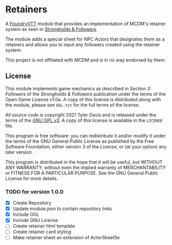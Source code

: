 # Retainers

A [FoundryVTT](https://foundryvtt.com/) module that provides an implementation of MCDM's retainer system as seen in [Strongholds & Followers](https://shop.mcdmproductions.com/collections/strongholds-followers). 

The module adds a special sheet for NPC Actors that designates them as a retainers and allows you to input any followers created using the retainer system.

This project is not affiliated with MCDM and is in no way endorsed by them.

## License

This module implements game mechanics as described in *Section 3: Followers* of the *Strongholds & Followers* publication under the terms of the Open Game License v1.0a. A copy of this license is distributed along with the module, please see `OGL.txt` for the full terms of the license.

All source code is copyright 2021 Tyler Davis and is released under the terms of the [GNU GPL v3](https://www.gnu.org/licenses/gpl-3.0.en.html). A copy of this license is available in the `LICENSE` file.

This program is free software: you can redistribute it and/or modify it under the terms of the GNU General Public License as published by the Free Software Foundation, either version 3 of the License, or (at your option) any later version.

This program is distributed in the hope that it will be useful, but WITHOUT ANY WARRANTY; without even the implied warranty of MERCHANTABILITY or FITNESS FOR A PARTICULAR PURPOSE. See the GNU General Public License for more details.

### TODO for version 1.0.0
- [x] Create Repository
- [x] Update module.json to contain repository links
- [x] Include OGL
- [x] Include GNU License
- [ ] Create retainer html template
- [ ] Create retainer card styling
- [ ] Make retainer sheet an extension of ActorSheet5e